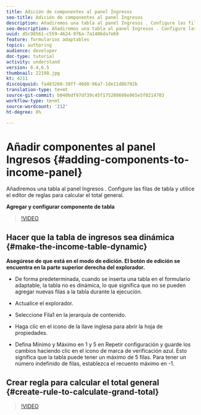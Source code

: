 ```yaml
---
title: Adición de componentes al panel Ingresos
seo-title: Adición de componentes al panel Ingresos
description: Añadiremos una tabla al panel Ingresos . Configure las filas de tabla y utilice el editor de reglas para calcular el total general.
seo-description: Añadiremos una tabla al panel Ingresos . Configure las filas de tabla y utilice el editor de reglas para calcular el total general.
uuid: d5c98561-c559-4624-976a-7a1486da7e69
feature: formularios adaptables
topics: authoring
audience: developer
doc-type: tutorial
activity: understand
version: 6.4,6.5
thumbnail: 22198.jpg
kt: 4211
discoiquuid: fa483260-38ff-40d8-96a7-1de11d8b792b
translation-type: tm+mt
source-git-commit: b040bdf97df39c45f175288608e965e5f0214703
workflow-type: tm+mt
source-wordcount: '212'
ht-degree: 0%

---
```



# Añadir componentes al panel Ingresos {#adding-components-to-income-panel}

Añadiremos una tabla al panel Ingresos . Configure las filas de tabla y utilice el editor de reglas para calcular el total general.

**Agregar y configurar componente de tabla**

>[!VIDEO](https://video.tv.adobe.com/v/22198?quality=9&learn=on)



## Hacer que la tabla de ingresos sea dinámica {#make-the-income-table-dynamic}

**Asegúrese de que está en el modo de edición. El botón de edición se encuentra en la parte superior derecha del explorador.**

* De forma predeterminada, cuando se inserta una tabla en el formulario adaptable, la tabla no es dinámica, lo que significa que no se pueden agregar nuevas filas a la tabla durante la ejecución.

* Actualice el explorador.

* Seleccione Fila1 en la jerarquía de contenido.

* Haga clic en el icono de la llave inglesa para abrir la hoja de propiedades.

* Defina Mínimo y Máximo en 1 y 5 en Repetir configuración y guarde los cambios haciendo clic en el icono de marca de verificación azul. Esto significa que la tabla puede tener un máximo de 5 filas. Para tener un número indefinido de filas, establezca el recuento máximo en -1.

## Crear regla para calcular el total general {#create-rule-to-calculate-grand-total}


>[!VIDEO](https://video.tv.adobe.com/v/22197?quality=9&learn=on)


